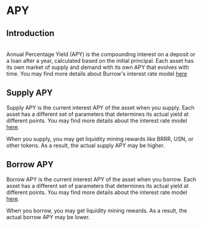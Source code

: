 # APY

## Introduction <a href="#introduction" id="introduction"></a>

\
Annual Percentage Yield (APY) is the compounding interest on a deposit or a loan after a year, calculated based on the initial principal. Each asset has its own market of supply and demand with its own APY that evolves with time. You may find more details about Burrow's interest rate model [here](https://app.gitbook.com/o/-MhIAeiN1ghyR-ugLhMu/s/-MhIB0bSr6nOBfTiANqT-2910905616/~/changes/141/products/guides/lending-and-borrowing/how-lending-and-borrowing-works/interest-rate-model)

## Supply APY <a href="#supply-apy" id="supply-apy"></a>

Supply APY is the current interest APY of the asset when you supply. Each asset has a different set of parameters that determines its actual yield at different points. You may find more details about the  interest rate model [here](https://app.gitbook.com/o/-MhIAeiN1ghyR-ugLhMu/s/-MhIB0bSr6nOBfTiANqT-2910905616/~/changes/141/products/guides/lending-and-borrowing/how-lending-and-borrowing-works/interest-rate-model).

When you supply, you may get liquidity mining rewards like BRRR, USN, or other tokens. As a result, the actual supply APY may be higher.

## Borrow APY

Borrow APY is the current interest APY of the asset when you borrow. Each asset has a different set of parameters that determines its actual yield at different points. You may find more details about the interest rate model [here](https://app.gitbook.com/o/-MhIAeiN1ghyR-ugLhMu/s/-MhIB0bSr6nOBfTiANqT-2910905616/~/changes/141/products/guides/lending-and-borrowing/how-lending-and-borrowing-works/interest-rate-model).

When you borrow, you may get liquidity mining rewards. As a result, the actual borrow APY may be lower.

